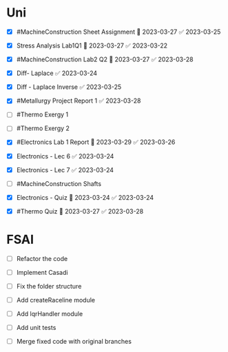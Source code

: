 # Uni
- [x] #MachineConstruction Sheet Assignment 📅 2023-03-27 ✅ 2023-03-25
- [x] Stress Analysis Lab1Q1 📅 2023-03-27 ✅ 2023-03-22
- [x] #MachineConstruction Lab2 Q2 📅 2023-03-27 ✅ 2023-03-28
- [x] Diff- Laplace ✅ 2023-03-24
- [x] Diff - Laplace Inverse ✅ 2023-03-25
- [x] #Metallurgy Project Report 1 ✅ 2023-03-28
- [ ] #Thermo Exergy 1
- [ ] #Thermo Exergy 2
- [x] #Electronics Lab 1 Report 📅 2023-03-29 ✅ 2023-03-26
- [x] Electronics - Lec 6 ✅ 2023-03-24
- [x] Electronics - Lec 7 ✅ 2023-03-24
- [ ] #MachineConstruction Shafts
- [x] Electronics - Quiz 📅 2023-03-24 ✅ 2023-03-24
- [x] #Thermo Quiz 📅 2023-03-27 ✅ 2023-03-28


# FSAI
- [ ] Refactor the code
- [ ] Implement Casadi
- [ ] Fix the folder structure
- [ ] Add createRaceline module
- [ ] Add lqrHandler module
- [ ] Add unit tests
- [ ] Merge fixed code with original branches


